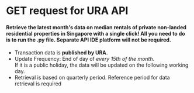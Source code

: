 # GET request for URA API
#### Retrieve the latest month's data on median rentals of private non-landed residential properties in Singapore with a single click! All you need to do is to run the .py file. Separate API IDE platform will not be required. <br>
- Transaction data is <b> published by URA. </b> <br>
- Update Frequency: End of day of *every 15th of the month*. <br> 
   If it is a public holiday, the data will be updated on the following working day. 
- Retrieval is based on quarterly period. Reference period for data retrieval is required
